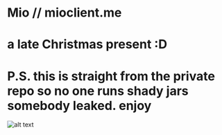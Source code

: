 # Mio // mioclient.me
# a late Christmas present :D
# P.S. this is straight from the private repo so no one runs shady jars somebody leaked. enjoy
![alt text](https://media.discordapp.net/attachments/948645855471206480/1021555272851914782/mioclientLogoBig_offsetFix.png?width=427&height=427)
